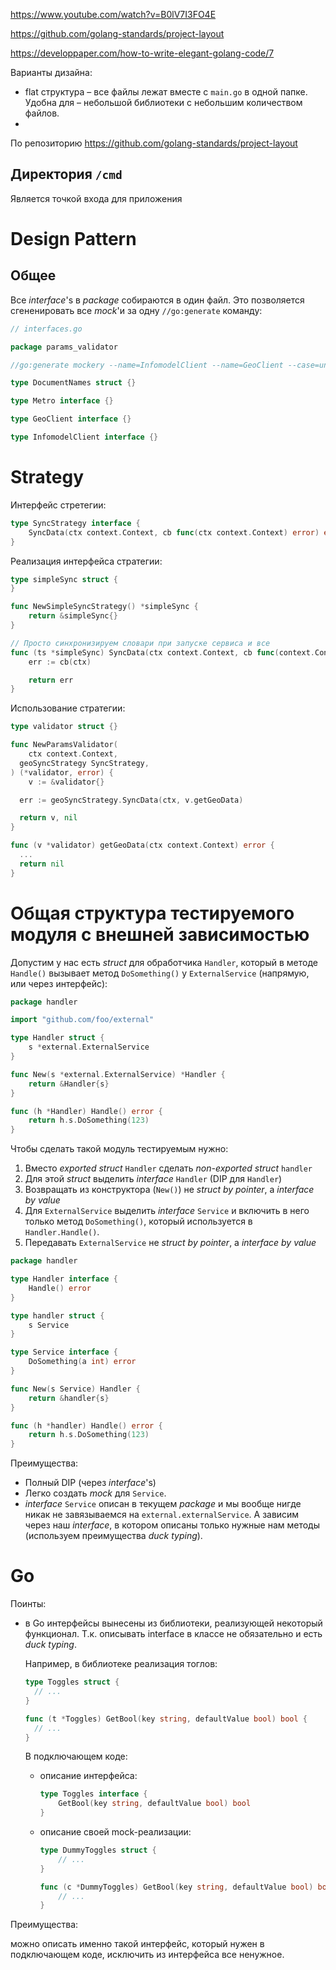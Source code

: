 https://www.youtube.com/watch?v=B0lV7I3FO4E

https://github.com/golang-standards/project-layout

https://developpaper.com/how-to-write-elegant-golang-code/7

Варианты дизайна:

- flat структура – все файлы лежат вместе с `main.go` в одной папке. Удобна для – небольшой библиотеки с небольшим количеством файлов.
- 

По репозиторию https://github.com/golang-standards/project-layout

## Директория `/cmd`

Является точкой входа для приложения



# Design Pattern

## Общее

Все *interface*'s в *package* собираются в один файл. Это позволяется сгененировать все *mock*'и за одну `//go:generate` команду:

```go
// interfaces.go

package params_validator

//go:generate mockery --name=InfomodelClient --name=GeoClient --case=underscore

type DocumentNames struct {}

type Metro interface {}

type GeoClient interface {}

type InfomodelClient interface {}
```



# Strategy

Интерфейс стретегии:

```go
type SyncStrategy interface {
	SyncData(ctx context.Context, cb func(ctx context.Context) error) error
}
```

Реализация интерфейса стратегии:

```go
type simpleSync struct {
}

func NewSimpleSyncStrategy() *simpleSync {
	return &simpleSync{}
}

// Просто синхронизируем словари при запуске сервиса и все
func (ts *simpleSync) SyncData(ctx context.Context, cb func(context.Context) error) error {
	err := cb(ctx)

	return err
}
```

Использование стратегии:

```go
type validator struct {}

func NewParamsValidator(
	ctx context.Context,
  geoSyncStrategy SyncStrategy,
) (*validator, error) {
	v := &validator{}

  err := geoSyncStrategy.SyncData(ctx, v.getGeoData)

  return v, nil
}

func (v *validator) getGeoData(ctx context.Context) error {
  ...
  return nil
}
```

# Общая структура тестируемого модуля с внешней зависимостью

Допустим у нас есть *struct* для обработчика `Handler`, который в методе `Handle()` вызывает метод `DoSomething()` у `ExternalService` (напрямую, или через интерфейс):

```go
package handler

import "github.com/foo/external"

type Handler struct {
	s *external.ExternalService
}

func New(s *external.ExternalService) *Handler {
	return &Handler{s}
}

func (h *Handler) Handle() error {
	return h.s.DoSomething(123)
}
```

Чтобы сделать такой модуль тестируемым нужно:

1. Вместо *exported struct* `Handler`  сделать *non-exported struct* `handler`
2. Для этой *struct* выделить *interface* `Handler` (DIP для `Handler`)
3. Возвращать из конструктора (`New()`) не *struct by pointer*, а *interface* *by value*
4. Для `ExternalService` выделить *interface* `Service` и включить в него только метод `DoSomething()`, который используется в `Handler.Handle()`.
5. Передавать `ExternalService` не *struct by pointer*, а *interface* *by value*

```go
package handler

type Handler interface {
	Handle() error
}

type handler struct {
	s Service
}

type Service interface {
	DoSomething(a int) error
}

func New(s Service) Handler {
	return &handler{s}
}

func (h *handler) Handle() error {
	return h.s.DoSomething(123)
}
```

Преимущества:

- Полный DIP (через *interface*'s)
- Легко создать *mock* для `Service`. 
- *interface* `Service` описан в текущем *package* и мы вообще нигде никак не завязываемся на `external.externalService`. А зависим через наш *interface*, в котором описаны только нужные нам методы (используем преимущества *duck typing*).



# Go

Поинты:

- в Go интерфейсы вынесены из библиотеки, реализующей некоторый функционал. Т.к. описывать interface в классе не обязательно и есть *duck typing*. 

  Например, в библиотеке реализация тоглов:

  ```go
  type Toggles struct {
  	// ...
  }
  
  func (t *Toggles) GetBool(key string, defaultValue bool) bool {
    // ...
  }
  ```

   В подключающем коде:

  - описание интерфейса:

    ```go
    type Toggles interface {
    	GetBool(key string, defaultValue bool) bool
    }
    ```

  - описание своей mock-реализации:

    ```go
    type DummyToggles struct {
    	// ...
    }
    
    func (c *DummyToggles) GetBool(key string, defaultValue bool) bool {
    	// ...
    }
    ```

Преимущества:

можно описать именно такой интерфейс, который нужен в подключающем коде, исключить из интерфейса все ненужное.
